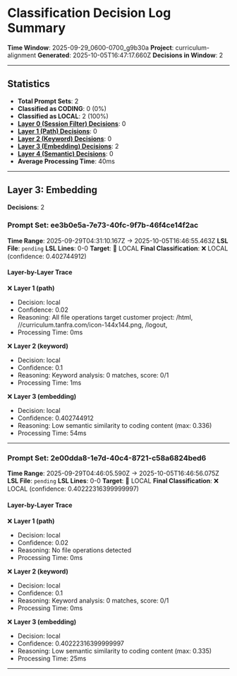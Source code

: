 # Classification Decision Log Summary

**Time Window**: 2025-09-29_0600-0700_g9b30a
**Project**: curriculum-alignment
**Generated**: 2025-10-05T16:47:17.660Z
**Decisions in Window**: 2

---

## Statistics

- **Total Prompt Sets**: 2
- **Classified as CODING**: 0 (0%)
- **Classified as LOCAL**: 2 (100%)
- **[Layer 0 (Session Filter) Decisions](#layer-0-session-filter)**: 0
- **[Layer 1 (Path) Decisions](#layer-1-path)**: 0
- **[Layer 2 (Keyword) Decisions](#layer-2-keyword)**: 0
- **[Layer 3 (Embedding) Decisions](#layer-3-embedding)**: 2
- **[Layer 4 (Semantic) Decisions](#layer-4-semantic)**: 0
- **Average Processing Time**: 40ms

---

## Layer 3: Embedding

**Decisions**: 2

### Prompt Set: ee3b0e5a-7e73-40fc-9f7b-46f4ce14f2ac

**Time Range**: 2025-09-29T04:31:10.167Z → 2025-10-05T16:46:55.463Z
**LSL File**: `pending`
**LSL Lines**: 0-0
**Target**: 📍 LOCAL
**Final Classification**: ❌ LOCAL (confidence: 0.402744912)

#### Layer-by-Layer Trace

❌ **Layer 1 (path)**
- Decision: local
- Confidence: 0.02
- Reasoning: All file operations target customer project: /html, //curriculum.tanfra.com/icon-144x144.png, /logout,
- Processing Time: 0ms

❌ **Layer 2 (keyword)**
- Decision: local
- Confidence: 0.1
- Reasoning: Keyword analysis: 0 matches, score: 0/1
- Processing Time: 1ms

❌ **Layer 3 (embedding)**
- Decision: local
- Confidence: 0.402744912
- Reasoning: Low semantic similarity to coding content (max: 0.336)
- Processing Time: 54ms

---

### Prompt Set: 2e00dda8-1e7d-40c4-8721-c58a6824bed6

**Time Range**: 2025-09-29T04:46:05.590Z → 2025-10-05T16:46:56.075Z
**LSL File**: `pending`
**LSL Lines**: 0-0
**Target**: 📍 LOCAL
**Final Classification**: ❌ LOCAL (confidence: 0.40222316399999997)

#### Layer-by-Layer Trace

❌ **Layer 1 (path)**
- Decision: local
- Confidence: 0.02
- Reasoning: No file operations detected
- Processing Time: 0ms

❌ **Layer 2 (keyword)**
- Decision: local
- Confidence: 0.1
- Reasoning: Keyword analysis: 0 matches, score: 0/1
- Processing Time: 0ms

❌ **Layer 3 (embedding)**
- Decision: local
- Confidence: 0.40222316399999997
- Reasoning: Low semantic similarity to coding content (max: 0.335)
- Processing Time: 25ms

---

